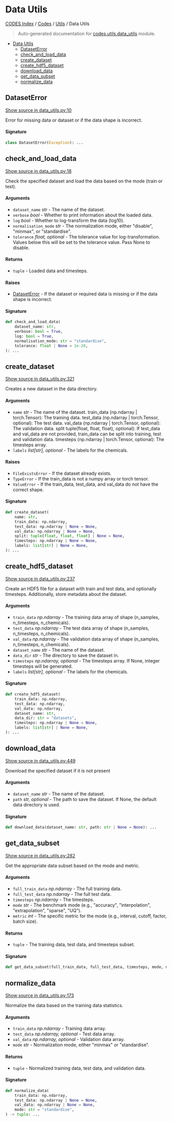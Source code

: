 # Data Utils

[CODES Index](../../README.md#codes-index) / [Codes](../index.md#codes) / [Utils](./index.md#utils) / Data Utils

> Auto-generated documentation for [codes.utils.data_utils](https://github.com/robin-janssen/CODES-Benchmark/blob/main/codes/utils/data_utils.py) module.

- [Data Utils](#data-utils)
  - [DatasetError](#dataseterror)
  - [check_and_load_data](#check_and_load_data)
  - [create_dataset](#create_dataset)
  - [create_hdf5_dataset](#create_hdf5_dataset)
  - [download_data](#download_data)
  - [get_data_subset](#get_data_subset)
  - [normalize_data](#normalize_data)

## DatasetError

[Show source in data_utils.py:10](https://github.com/robin-janssen/CODES-Benchmark/blob/main/codes/utils/data_utils.py#L10)

Error for missing data or dataset or if the data shape is incorrect.

#### Signature

```python
class DatasetError(Exception): ...
```



## check_and_load_data

[Show source in data_utils.py:18](https://github.com/robin-janssen/CODES-Benchmark/blob/main/codes/utils/data_utils.py#L18)

Check the specified dataset and load the data based on the mode (train or test).

#### Arguments

- `dataset_name` *str* - The name of the dataset.
- `verbose` *bool* - Whether to print information about the loaded data.
- `log` *bool* - Whether to log-transform the data (log10).
- `normalisation_mode` *str* - The normalization mode, either "disable", "minmax", or "standardise".
- `tolerance` *float, optional* - The tolerance value for log-transformation.
    Values below this will be set to the tolerance value. Pass None to disable.

#### Returns

- `tuple` - Loaded data and timesteps.

#### Raises

- [DatasetError](#dataseterror) - If the dataset or required data is missing or if the data shape is incorrect.

#### Signature

```python
def check_and_load_data(
    dataset_name: str,
    verbose: bool = True,
    log: bool = True,
    normalisation_mode: str = "standardise",
    tolerance: float | None = 1e-20,
): ...
```



## create_dataset

[Show source in data_utils.py:321](https://github.com/robin-janssen/CODES-Benchmark/blob/main/codes/utils/data_utils.py#L321)

Creates a new dataset in the data directory.

#### Arguments

- `name` *str* - The name of the dataset.
train_data (np.ndarray | torch.Tensor): The training data.
test_data (np.ndarray | torch.Tensor, optional): The test data.
val_data (np.ndarray | torch.Tensor, optional): The validation data.
split tuple(float, float, float), optional): If test_data and val_data are not provided,
    train_data can be split into training, test and validation data.
timesteps (np.ndarray | torch.Tensor, optional): The timesteps array.
- `labels` *list[str], optional* - The labels for the chemicals.

#### Raises

- `FileExistsError` - If the dataset already exists.
- `TypeError` - If the train_data is not a numpy array or torch tensor.
- `ValueError` - If the train_data, test_data, and val_data do not have the correct shape.

#### Signature

```python
def create_dataset(
    name: str,
    train_data: np.ndarray,
    test_data: np.ndarray | None = None,
    val_data: np.ndarray | None = None,
    split: tuple[float, float, float] | None = None,
    timesteps: np.ndarray | None = None,
    labels: list[str] | None = None,
): ...
```



## create_hdf5_dataset

[Show source in data_utils.py:237](https://github.com/robin-janssen/CODES-Benchmark/blob/main/codes/utils/data_utils.py#L237)

Create an HDF5 file for a dataset with train and test data, and optionally timesteps.
Additionally, store metadata about the dataset.

#### Arguments

- `train_data` *np.ndarray* - The training data array of shape (n_samples, n_timesteps, n_chemicals).
- `test_data` *np.ndarray* - The test data array of shape (n_samples, n_timesteps, n_chemicals).
- `val_data` *np.ndarray* - The validation data array of shape (n_samples, n_timesteps, n_chemicals).
- `dataset_name` *str* - The name of the dataset.
- `data_dir` *str* - The directory to save the dataset in.
- `timesteps` *np.ndarray, optional* - The timesteps array. If None, integer timesteps will be generated.
- `labels` *list[str], optional* - The labels for the chemicals.

#### Signature

```python
def create_hdf5_dataset(
    train_data: np.ndarray,
    test_data: np.ndarray,
    val_data: np.ndarray,
    dataset_name: str,
    data_dir: str = "datasets",
    timesteps: np.ndarray | None = None,
    labels: list[str] | None = None,
): ...
```



## download_data

[Show source in data_utils.py:449](https://github.com/robin-janssen/CODES-Benchmark/blob/main/codes/utils/data_utils.py#L449)

Download the specified dataset if it is not present

#### Arguments

- `dataset_name` *str* - The name of the dataset.
- `path` *str, optional* - The path to save the dataset. If None, the default data directory is used.

#### Signature

```python
def download_data(dataset_name: str, path: str | None = None): ...
```



## get_data_subset

[Show source in data_utils.py:282](https://github.com/robin-janssen/CODES-Benchmark/blob/main/codes/utils/data_utils.py#L282)

Get the appropriate data subset based on the mode and metric.

#### Arguments

- `full_train_data` *np.ndarray* - The full training data.
- `full_test_data` *np.ndarray* - The full test data.
- `timesteps` *np.ndarray* - The timesteps.
- `mode` *str* - The benchmark mode (e.g., "accuracy", "interpolation", "extrapolation", "sparse", "UQ").
- `metric` *int* - The specific metric for the mode (e.g., interval, cutoff, factor, batch size).

#### Returns

- `tuple` - The training data, test data, and timesteps subset.

#### Signature

```python
def get_data_subset(full_train_data, full_test_data, timesteps, mode, metric): ...
```



## normalize_data

[Show source in data_utils.py:173](https://github.com/robin-janssen/CODES-Benchmark/blob/main/codes/utils/data_utils.py#L173)

Normalize the data based on the training data statistics.

#### Arguments

- `train_data` *np.ndarray* - Training data array.
- `test_data` *np.ndarray, optional* - Test data array.
- `val_data` *np.ndarray, optional* - Validation data array.
- `mode` *str* - Normalization mode, either "minmax" or "standardise".

#### Returns

- `tuple` - Normalized training data, test data, and validation data.

#### Signature

```python
def normalize_data(
    train_data: np.ndarray,
    test_data: np.ndarray | None = None,
    val_data: np.ndarray | None = None,
    mode: str = "standardise",
) -> tuple: ...
```